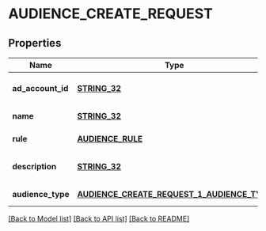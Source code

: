# AUDIENCE_CREATE_REQUEST

## Properties
Name | Type | Description | Notes
------------ | ------------- | ------------- | -------------
**ad_account_id** | [**STRING_32**](STRING_32.md) | Ad account ID. | [optional] [default to null]
**name** | [**STRING_32**](STRING_32.md) | Audience name. | [default to null]
**rule** | [**AUDIENCE_RULE**](AudienceRule.md) |  | [default to null]
**description** | [**STRING_32**](STRING_32.md) | Audience description. | [optional] [default to null]
**audience_type** | [**AUDIENCE_CREATE_REQUEST_1_AUDIENCE_TYPE**](AudienceCreateRequest_1_audience_type.md) |  | [default to null]

[[Back to Model list]](../README.md#documentation-for-models) [[Back to API list]](../README.md#documentation-for-api-endpoints) [[Back to README]](../README.md)


